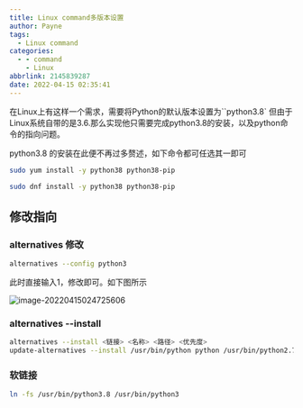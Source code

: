 ```yaml
---
title: Linux command多版本设置
author: Payne
tags:
  - Linux command
categories:
  - - command
    - Linux
abbrlink: 2145839287
date: 2022-04-15 02:35:41
---
```


在Linux上有这样一个需求，需要将Python的默认版本设置为``python3.8` 但由于Linux系统自带的是3.6.那么实现他只需要完成python3.8的安装，以及python命令的指向问题。

python3.8 的安装在此便不再过多赘述，如下命令都可任选其一即可

```bash
sudo yum install -y python38 python38-pip

sudo dnf install -y python38 python38-pip
```



## 修改指向

### alternatives 修改

```bash
alternatives --config python3
```

此时直接输入1，修改即可。如下图所示

![image-20220415024725606](https://tva1.sinaimg.cn/large/e6c9d24egy1h19tu6qge1j218w0ggtak.jpg)

### alternatives --install

```bash
alternatives --install <链接> <名称> <路径> <优先度>
update-alternatives --install /usr/bin/python python /usr/bin/python2.7 2
```

### 软链接

```bash
ln -fs /usr/bin/python3.8 /usr/bin/python3
```

